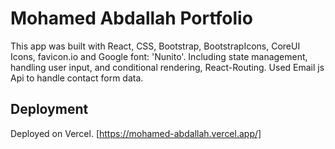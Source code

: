 # Mohamed Abdallah Portfolio

This app was built with React, CSS, Bootstrap, BootstrapIcons, CoreUI Icons, favicon.io and Google font: 'Nunito'.
Including state management, handling user input, and conditional rendering, React-Routing.
Used Email js Api to handle contact form data.

## Deployment

Deployed on Vercel.
[https://mohamed-abdallah.vercel.app/]
